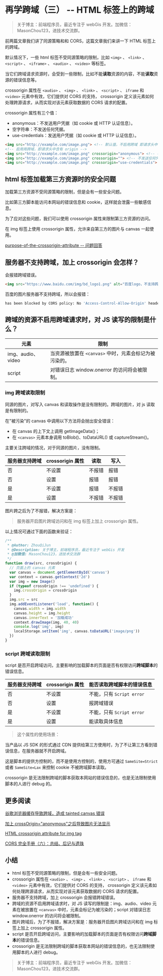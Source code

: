 # 再学跨域（三） -- HTML 标签上的跨域

> 关于博主：前端程序员，最近专注于 webGis 开发。加微信：MasonChou123，进技术交流群。

前两篇文章我们讲了同源策略和和 CORS，这篇文章我们来讲一下 HTML 标签上的跨域。

默认情况下，一些 html 标签不受同源策略的限制，比如 `<img>` 、 `<link>` 、 `<script>` 、 `<iframe>` 、 `<audio>` 、 `<video>` 等标签。

当它们跨域请求资源时，会受到一些限制，比如不能**读取**资源的内容，不能**读取**资源的错误信息等。

crossorigin 属性在 `<audio>` 、 `<img>` 、 `<link>` 、 `<script>` 、 `iframe` 和 `<video>` 元素中有效，它们提供对 CORS 的支持， crossorigin 定义该元素如何处理跨源请求，从而实现对该元素获取数据的 CORS 请求的配置。

crossorigin 属性有三个值：

- anonymous：不发送用户凭据（如 cookie 或 HTTP 认证信息）。
- 空字符串：不发送任何凭据。
- use-credentials：发送用户凭据（如 cookie 或 HTTP 认证信息）。

```html
<img src="http://example.com/image.png"> <!-- 默认值，不启用跨域 即请求头中不含 origin -->
<!-- 启用用跨域，即请求头中含有 origin -->
<img src="http://example.com/image.png" crossorigin="anonymous"> <!-- 不发送用户凭据 -->
<img src="http://example.com/image.png" crossorigin=""> <!-- 不发送任何凭据 -->
<img src="http://example.com/image.png" crossorigin="use-credentials"> <!-- 发送用户凭据 -->
```

## html 标签加载第三方资源时的安全问题

加载第三方资源不受同源策略的限制，但是会有一些安全问题。

比如第三方脚本能访问本网站的错误信息和 cookie，这样就会泄露一些敏感信息。

为了应对这些问题，我们可以使用 crossorigin 属性来限制第三方资源的访问。

在 img 标签上使用 crossorigin 属性，允许来自第三方的图片与 canvas 一起使用。

[purpose-of-the-crossorigin-attribute -- 问题回答](https://stackoverflow.com/a/18336863/6524962)

## 服务器不支持跨域，加上 crossorigin 会怎样？

会报错跨域错误。

```html
<img src="https://www.baidu.com/img/bd_logo1.png" alt="百度logo，不支持跨域" crossorigin="anonymous" width="100" height="100" />
```

百度的图片服务器不支持跨域，所以会报错：

```bash
has been blocked by CORS policy: No 'Access-Control-Allow-Origin' header is present on the requested resource.
```

## 跨域的资源不启用跨域请求时，对 JS 读写的限制是什么？

| 元素              | 限制                                                   |
| ----------------- | ------------------------------------------------------ |
| img、audio、video | 当资源被放置在 `<canvas>` 中时，元素会标记为被污染的。 |
| script            | 对错误日志 window.onerror 的访问将会被限制。           |

### img 跨域读取限制

同源的图片，对写入 canvas 和读取操作是没有限制的。跨域的图片，对 js 读取是有限制的。

在"被污染"的 canvas 中调用以下方法将会抛出安全错误：

- 在 canvas 的上下文上调用 getImageData()；
- 在 `<canvas>` 元素本身调用 toBlob()、toDataURL() 或 captureStream()。

主要关注跨域的情况，对于同源的图片，没有限制。

| 服务器支持跨域 | crossorigin 属性 | 读取   | 写入   |
| -------------- | ---------------- | ------ | ------ |
| 否             | 不设置           | 不报错 | 报错   |
| 否             | 设置             | 报错   | 报错   |
| 是             | 不设置           | 报错   | 不报错 |
| 是             | 设置             | 不报错 | 不报错 |

图片跨之后为了不报错，解决方案是：

> 服务器开启图片跨域访问和在 img 标签上加上 crossorigin 属性。

以上情况可通过下面的函数来验证：

```js
/**
 * @Author: ZhouQiJun
 * @Description: 关于博主，前端程序员，最近专注于 webGis 开发
 * @加微信: MasonChou123，进技术交流群
 */
function draw(src, crossOrigin) {
  // 页面上的 canvas 元素
  var canvas = document.getElementById('canvas')
  var context = canvas.getContext('2d')
  var img = new Image()
  if (typeof crossOrigin !== 'undefined') {
    img.crossOrigin = crossOrigin
  }
  img.src = src
  img.addEventListener('load', function() {
    canvas.width = img.width
    canvas.height = img.height
    canvas.innerText = '加载成功'
    context.drawImage(img, 40, 40)
    console.log('img', img)
    localStorage.setItem('img', canvas.toDataURL('image/png'))
  })
}
```

### script 跨域读取限制

script 是否开启跨域访问，主要影响的加载脚本的页面是否有权限访问**跨域脚本**的错误信息。

| 服务器支持跨域 | crossorigin 属性 | 能否读取跨域脚本的错误信息 |
| -------------- | ---------------- | -------------------------- |
| 否             | 不设置           | 不能，只有 `Script error`  |
| 否             | 设置             | 报跨域错误                 |
| 是             | 不设置           | 不能，只有 `Script error`  |
| 是             | 设置             | 能读取具体信息             |

> 这个属性的使用场景：

当产品以 JS SDK 的形式通过 CDN 提供给第三方使用时，为了不让第三方看到错误信息，在服务器就不开启跨域。

这是脚本的提供方控制的，而不是使用方控制的，使用方可通过 `SameSite=Strict` 或者 `SameSite=Lax` 来控制 cookie 不被跨域脚本读取。

crossorigin 是无法限制跨域的脚本获取本网站的错误信息的，也是无法限制使用脚本的人进行 debug 的。

## 更多阅读

[谷歌浏览器缓存导致跨域，造成 tainted canvas 错误](https://pengfeixc.com/blogs/javascript/cors-problem)

[<img >加上 crossOrigin="anonymous"之后导致图片无法显示](https://segmentfault.com/q/1010000008648867)

[HTML crossorigin attribute for img tag](https://stackoverflow.com/questions/25898035/html-crossorigin-attribute-for-img-tag)

[CORS 完全手册（六）：总结、后记与遗珠](https://blog.huli.tw/2021/02/19/cors-guide-6/)

## 小结

- html 标签不受同源策略的限制，但是会有一些安全问题。
- crossorigin 属性在 `<audio>` 、 `<img>` 、 `<link>` 、 `<script>` 、 `iframe` 和 `<video>` 元素中有效，它们提供对 CORS 的支持， crossorigin 定义该元素如何处理跨源请求，从而实现对该元素获取数据的 CORS 请求的配置。
- 服务器不支持跨域，加上 crossorigin 会报错跨域错误。
- 跨域的资源不启用跨域请求时，对 JS 读写的限制是：img、audio、video 元素在被放置在 `<canvas>` 中时，元素会标记为被污染的；script 对错误日志 window.onerror 的访问将会被限制。
- 图片跨域后，为了不报错，解决方案是：服务器开启图片跨域访问和在 img 标签上加上 crossorigin 属性。
- script 是否开启跨域访问，主要影响的加载脚本的页面是否有权限访问**跨域脚本**的错误信息。
- crossorigin 是无法限制跨域的脚本获取本网站的错误信息的，也无法限制使用脚本的人进行 debug。

> 关于博主：前端程序员，最近专注于 webGis 开发。加微信：MasonChou123，进技术交流群。
